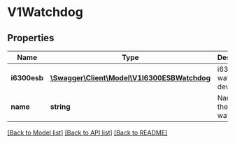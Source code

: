 # V1Watchdog

## Properties
Name | Type | Description | Notes
------------ | ------------- | ------------- | -------------
**i6300esb** | [**\Swagger\Client\Model\V1I6300ESBWatchdog**](V1I6300ESBWatchdog.md) | i6300esb watchdog device. | [optional] 
**name** | **string** | Name of the watchdog. | 

[[Back to Model list]](../README.md#documentation-for-models) [[Back to API list]](../README.md#documentation-for-api-endpoints) [[Back to README]](../README.md)


